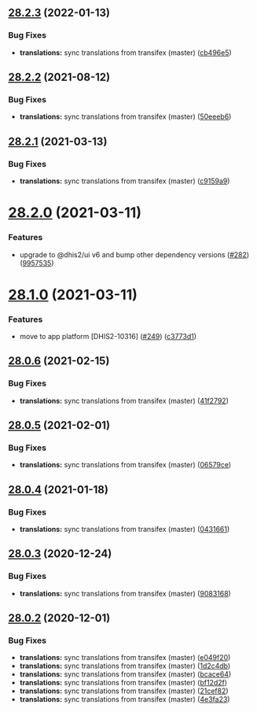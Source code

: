 ## [28.2.3](https://github.com/dhis2/menu-management-app/compare/v28.2.2...v28.2.3) (2022-01-13)


### Bug Fixes

* **translations:** sync translations from transifex (master) ([cb496e5](https://github.com/dhis2/menu-management-app/commit/cb496e5a3a0740a4d7694aa98285b9847be9a0cf))

## [28.2.2](https://github.com/dhis2/menu-management-app/compare/v28.2.1...v28.2.2) (2021-08-12)


### Bug Fixes

* **translations:** sync translations from transifex (master) ([50eeeb6](https://github.com/dhis2/menu-management-app/commit/50eeeb6529891f6d7b7d590a5f7286f1a0de6e0c))

## [28.2.1](https://github.com/dhis2/menu-management-app/compare/v28.2.0...v28.2.1) (2021-03-13)


### Bug Fixes

* **translations:** sync translations from transifex (master) ([c9159a9](https://github.com/dhis2/menu-management-app/commit/c9159a9ab4d180a38ae31419d8704bc380a11c0b))

# [28.2.0](https://github.com/dhis2/menu-management-app/compare/v28.1.0...v28.2.0) (2021-03-11)


### Features

* upgrade to @dhis2/ui v6 and bump other dependency versions ([#282](https://github.com/dhis2/menu-management-app/issues/282)) ([9957535](https://github.com/dhis2/menu-management-app/commit/9957535d1e2a9015493625aeca6fadd61131d59a))

# [28.1.0](https://github.com/dhis2/menu-management-app/compare/v28.0.6...v28.1.0) (2021-03-11)


### Features

* move to app platform [DHIS2-10316] ([#249](https://github.com/dhis2/menu-management-app/issues/249)) ([c3773d1](https://github.com/dhis2/menu-management-app/commit/c3773d1e64cb34b1cb6315d679e62b6a05d288e6))

## [28.0.6](https://github.com/dhis2/menu-management-app/compare/v28.0.5...v28.0.6) (2021-02-15)


### Bug Fixes

* **translations:** sync translations from transifex (master) ([41f2792](https://github.com/dhis2/menu-management-app/commit/41f2792bf85f5ab4f78725c6ce5f67dfcf246448))

## [28.0.5](https://github.com/dhis2/menu-management-app/compare/v28.0.4...v28.0.5) (2021-02-01)


### Bug Fixes

* **translations:** sync translations from transifex (master) ([06579ce](https://github.com/dhis2/menu-management-app/commit/06579ce0bc9ba908e4daf62d7f23e59902356e64))

## [28.0.4](https://github.com/dhis2/menu-management-app/compare/v28.0.3...v28.0.4) (2021-01-18)


### Bug Fixes

* **translations:** sync translations from transifex (master) ([0431661](https://github.com/dhis2/menu-management-app/commit/0431661fe51756e56d58e86d483697bb8defbba4))

## [28.0.3](https://github.com/dhis2/menu-management-app/compare/v28.0.2...v28.0.3) (2020-12-24)


### Bug Fixes

* **translations:** sync translations from transifex (master) ([9083168](https://github.com/dhis2/menu-management-app/commit/908316861120dbc9be46315d4a3926b6599bf356))

## [28.0.2](https://github.com/dhis2/menu-management-app/compare/v28.0.1...v28.0.2) (2020-12-01)


### Bug Fixes

* **translations:** sync translations from transifex (master) ([e049f20](https://github.com/dhis2/menu-management-app/commit/e049f2004788046c9d0de2758aef888d97eb6ce3))
* **translations:** sync translations from transifex (master) ([1d2c4db](https://github.com/dhis2/menu-management-app/commit/1d2c4db1800939b5394b8fd012932b65851b6cb8))
* **translations:** sync translations from transifex (master) ([bcace64](https://github.com/dhis2/menu-management-app/commit/bcace645b74edca1ecb369abb8619ae158072d1a))
* **translations:** sync translations from transifex (master) ([bf12d2f](https://github.com/dhis2/menu-management-app/commit/bf12d2fd6928d76551f065d26144cbef850f1a26))
* **translations:** sync translations from transifex (master) ([21cef82](https://github.com/dhis2/menu-management-app/commit/21cef82821413c5172a92dd808afb61c64046a83))
* **translations:** sync translations from transifex (master) ([4e3fa23](https://github.com/dhis2/menu-management-app/commit/4e3fa230dd8f7a5a5307547e19489d9fdbe7b813))
